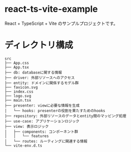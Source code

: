 # react-ts-vite-example

React + TypeScript + Vite のサンプルプロジェクトです。

# ディレクトリ構成

```
src
├── App.css
├── App.tsx
├── db: databaseに関する情報
├── driver: 外部リソースへのアクセス
├── entity: ドメインに関係するモデル群
├── favicon.svg
├── index.css
├── logo.svg
├── main.tsx
├── presenter: viewに必要な情報を生成
│   └── hooks: presenterの役割を果たすためのhooks
├── repository: 外部リソースのデータとentity間のマッピング処理
├── use-case: アプリケーションロジック
├── view: 表示ロジック
│   ├── components: コンポーネント群
│   │   └── features
│   └── routes: ルーティングに関連する情報
└── vite-env.d.ts
```
